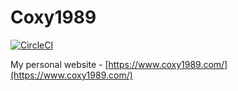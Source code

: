 # Coxy1989

[![CircleCI](https://circleci.com/gh/coxy1989/coxy1989.svg?style=svg)](https://circleci.com/gh/coxy1989/coxy1989)

My personal website - [https://www.coxy1989.com/](https://www.coxy1989.com/)
